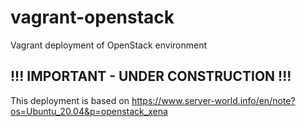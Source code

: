 # vagrant-openstack
Vagrant deployment of OpenStack environment 

## !!! IMPORTANT - UNDER CONSTRUCTION !!!

This deployment is based on
https://www.server-world.info/en/note?os=Ubuntu_20.04&p=openstack_xena